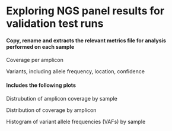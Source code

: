 # Exploring NGS panel results for validation test runs 

#### Copy, rename and extracts the relevant metrics file for analysis performed on each sample

Coverage per amplicon

Variants, including allele frequency, location, confidence

#### Includes the following plots

Distrubution of amplicon coverage by sample

Distribution of coverage by amplicon

Histogram of variant allele frequencies (VAFs) by sample

